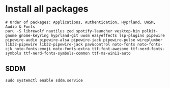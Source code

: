 # Install all packages

    # Order of packages: Applications, Authentication, Hyprland, UWSM, Audio & Fonts
    paru -S librewolf nautilus zed spotify-launcher vesktop-bin polkit-gnome gnome-keyring hyprland-git uwsm easyeffects lsp-plugins pipewire pipewire-audio pipewire-alsa pipewire-jack pipewire-pulse wireplumber lib32-pipewire lib32-pipewire-jack pavucontrol noto-fonts noto-fonts-cjk noto-fonts-emoji noto-fonts-extra ttf-font-awesome ttf-nerd-fonts-symbols ttf-nerd-fonts-symbols-common ttf-ms-win11-auto

## SDDM

    sudo systemctl enable sddm.service


